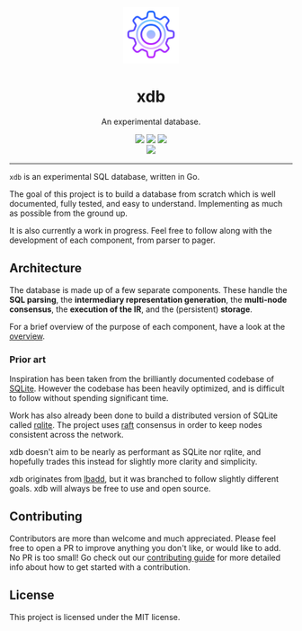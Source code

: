 <p align="center"></p>
<p align="center">
    <img src="./.github/logo.png" width="100"></img>
    <h1 align="center">xdb</h1>
    <p align="center">An experimental database.</p>
    <p align="center">
        <a href="https://github.com/xqueries/xdb/actions"><img src="https://github.com/xqueries/xdb/workflows/Build/badge.svg"></a>
        <a href="https://github.com/xqueries/xdb/actions"><img src="https://github.com/xqueries/xdb/workflows/Tests/badge.svg"></a>
        <a href="https://github.com/xqueries/xdb/actions"><img src="https://github.com/xqueries/xdb/workflows/Static%20analysis/badge.svg"></a>
        <br>
        <img src="https://img.shields.io/badge/status-WIP-yellow">
    </p>
</p>

---

`xdb` is an experimental SQL database, written in Go.

The goal of this project is to build a database from scratch which is well documented, fully tested, and easy to understand. Implementing as much as possible from the ground up.

It is also currently a work in progress. Feel free to follow along with the development of each component, from parser to pager.

## Architecture

The database is made up of a few separate components. These handle the **SQL parsing**, the **intermediary representation generation**, the **multi-node consensus**, the **execution of the IR**, and the (persistent) **storage**.

For a brief overview of the purpose of each component, have a look at the [overview](./doc/overview.md).

### Prior art
Inspiration has been taken from the brilliantly documented codebase of [SQLite](https://github.com/sqlite/sqlite). However the codebase has been heavily optimized, and is difficult to follow without spending significant time.

Work has also already been done to build a distributed version of SQLite called [rqlite](https://github.com/rqlite/rqlite). The project uses [raft](https://github.com/hashicorp/raft) consensus in order to keep nodes consistent across the network.

xdb doesn't aim to be nearly as performant as SQLite nor rqlite, and hopefully trades this instead for slightly more clarity and simplicity.

xdb originates from [lbadd](http://github.com/tomarrell/lbadd), but it was branched to follow slightly different goals. xdb will always be free to use and open source.

## Contributing
Contributors are more than welcome and much appreciated. Please feel free to open a PR to improve anything you don't like, or would like to add. No PR is too small! Go check out our [contributing guide](./CONTRIBUTING.md) for more detailed info about how to get started with a contribution.

## License
This project is licensed under the MIT license.

